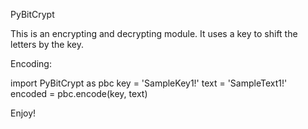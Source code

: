 PyBitCrypt

This is an encrypting and decrypting module. 
It uses a key to shift the letters by the key.

Encoding:

import PyBitCrypt as pbc
key = 'SampleKey1!'
text = 'SampleText1!'
encoded = pbc.encode(key, text)

Enjoy!